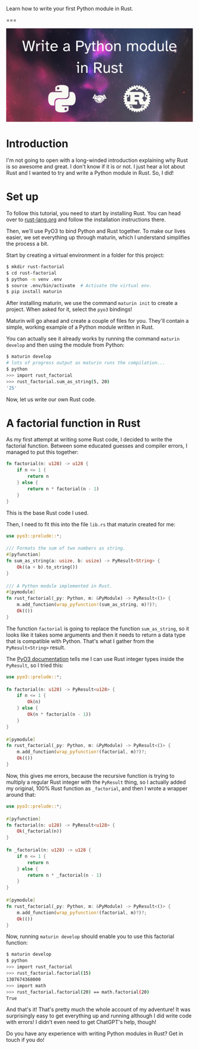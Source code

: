 Learn how to write your first Python module in Rust.

===

![](thumbnail.webp)

# Introduction

I'm not going to open with a long-winded introduction explaining why Rust is so awesome and great.
I don't know if it is or not.
I just hear a lot about Rust and I wanted to try and write a Python module in Rust.
So, I did!


# Set up

To follow this tutorial, you need to start by installing Rust.
You can head over to [rust-lang.org](https://www.rust-lang.org/tools/install) and follow the installation instructions there.

Then, we'll use PyO3 to bind Python and Rust together.
To make our lives easier, we set everything up through maturin, which I understand simplifies the process a bit.

Start by creating a virtual environment in a folder for this project:

```bash
$ mkdir rust-factorial
$ cd rust-factorial
$ python -m venv .env
$ source .env/bin/activate  # Activate the virtual env.
$ pip install maturin
```

After installing maturin, we use the command `maturin init` to create a project.
When asked for it, select the `pyo3` bindings!

Maturin will go ahead and create a couple of files for you.
They'll contain a simple, working example of a Python module written in Rust.

You can actually see it already works by running the command `maturin develop` and then using the module from Python:

```bash
$ maturin develop
# lots of progress output as maturin runs the compilation...
$ python
>>> import rust_factorial
>>> rust_factorial.sum_as_string(5, 20)
'25'
```

Now, let us write our own Rust code.


# A factorial function in Rust

As my first attempt at writing some Rust code, I decided to write the factorial function.
Between some educated guesses and compiler errors, I managed to put this together:

```rs
fn factorial(n: u128) -> u128 {
    if n <= 1 {
        return n
    } else {
        return n * factorial(n - 1)
    }
}
```

This is the base Rust code I used.

Then, I need to fit this into the file `lib.rs` that maturin created for me:

```rs
use pyo3::prelude::*;

/// Formats the sum of two numbers as string.
#[pyfunction]
fn sum_as_string(a: usize, b: usize) -> PyResult<String> {
    Ok((a + b).to_string())
}

/// A Python module implemented in Rust.
#[pymodule]
fn rust_factorial(_py: Python, m: &PyModule) -> PyResult<()> {
    m.add_function(wrap_pyfunction!(sum_as_string, m)?)?;
    Ok(())
}
```

The function `factorial` is going to replace the function `sum_as_string`, so it looks like it takes some arguments and then it needs to return a data type that is compatible with Python.
That's what I gather from the `PyResult<String>` result.

The [PyO3 documentation](https://pyo3.rs/v0.18.0/conversions/tables) tells me I can use Rust integer types inside the `PyResult`, so I tried this:

```rs
use pyo3::prelude::*;

fn factorial(n: u128) -> PyResult<u128> {
    if n <= 1 {
        Ok(n)
    } else {
        Ok(n * factorial(n - 1))
    }
}

#[pymodule]
fn rust_factorial(_py: Python, m: &PyModule) -> PyResult<()> {
    m.add_function(wrap_pyfunction!(factorial, m)?)?;
    Ok(())
}
```

Now, this gives me errors, because the recursive function is trying to multiply a regular Rust integer with the `PyResult` thing, so I actually added my original, 100% Rust function as `_factorial`, and then I wrote a wrapper around that:

```rs
use pyo3::prelude::*;

#[pyfunction]
fn factorial(n: u128) -> PyResult<u128> {
    Ok(_factorial(n))
}

fn _factorial(n: u128) -> u128 {
    if n <= 1 {
        return n
    } else {
        return n * _factorial(n - 1)
    }
}

#[pymodule]
fn rust_factorial(_py: Python, m: &PyModule) -> PyResult<()> {
    m.add_function(wrap_pyfunction!(factorial, m)?)?;
    Ok(())
}
```

Now, running `maturin develop` should enable you to use this factorial function:

```bash
$ maturin develop
$ python
>>> import rust_factorial
>>> rust_factorial.factorial(15)
1307674368000
>>> import math
>>> rust_factorial.factorial(20) == math.factorial(20)
True
```

And that's it!
That's pretty much the whole account of my adventure!
It was surprisingly easy to get everything up and running although I did write code with errors!
I didn't even need to get ChatGPT's help, though!

Do you have any experience with writing Python modules in Rust?
Get in touch if you do!
